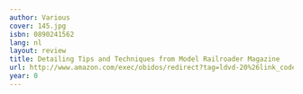 ```yaml
---
author: Various
cover: 145.jpg
isbn: 0890241562
lang: nl
layout: review
title: Detailing Tips and Techniques from Model Railroader Magazine
url: http://www.amazon.com/exec/obidos/redirect?tag=ldvd-20%26link_code=xm2%26camp=2025%26creative=165953%26path=http://www.amazon.com/gp/redirect.html%253fASIN=0890241562%2526tag=ldvd-20%2526lcode=xm2%2526cID=2025%2526ccmID=165953%2526location=/o/ASIN/0890241562%25253FSubscriptionId=0VJDVJ14KM0P0VXDCQ82
year: 0
---
```


